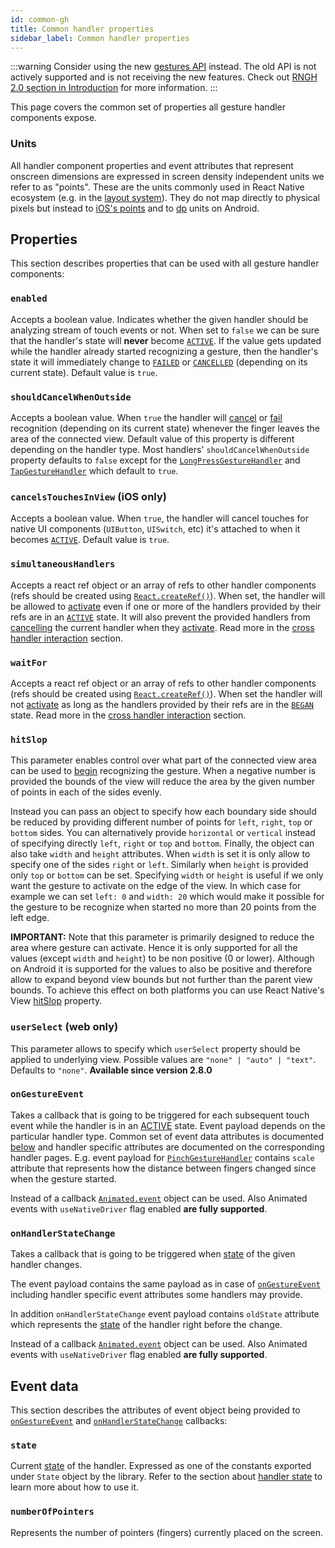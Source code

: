 ```yaml
---
id: common-gh
title: Common handler properties
sidebar_label: Common handler properties
---
```


:::warning
Consider using the new [gestures API](../../api/gestures/gesture.md) instead. The old API is not actively supported and is not receiving the new features. Check out [RNGH 2.0 section in Introduction](../../introduction.md#rngh-20) for more information.
:::

This page covers the common set of properties all gesture handler components expose.

### Units

All handler component properties and event attributes that represent onscreen dimensions are expressed in screen density independent units we refer to as "points".
These are the units commonly used in React Native ecosystem (e.g. in the [layout system](http://facebook.github.io/react-native/docs/flexbox.html)).
They do not map directly to physical pixels but instead to [iOS's points](https://developer.apple.com/library/content/documentation/2DDrawing/Conceptual/DrawingPrintingiOS/GraphicsDrawingOverview/GraphicsDrawingOverview.html#//apple_ref/doc/uid/TP40010156-CH14-SW7) and to [dp](https://developer.android.com/guide/topics/resources/more-resources#Dimension) units on Android.

## Properties

This section describes properties that can be used with all gesture handler components:

### `enabled`

Accepts a boolean value.
Indicates whether the given handler should be analyzing stream of touch events or not.
When set to `false` we can be sure that the handler's state will **never** become [`ACTIVE`](../basics/state.md#active).
If the value gets updated while the handler already started recognizing a gesture, then the handler's state it will immediately change to [`FAILED`](../basics/state.md#failed) or [`CANCELLED`](../basics/state.md#cancelled) (depending on its current state).
Default value is `true`.

### `shouldCancelWhenOutside`

Accepts a boolean value.
When `true` the handler will [cancel](../basics/state.md#cancelled) or [fail](../basics/state.md#failed) recognition (depending on its current state) whenever the finger leaves the area of the connected view.
Default value of this property is different depending on the handler type.
Most handlers' `shouldCancelWhenOutside` property defaults to `false` except for the [`LongPressGestureHandler`](./longpress-gh.md) and [`TapGestureHandler`](./tap-gh.md) which default to `true`.

### `cancelsTouchesInView` (**iOS only**)

Accepts a boolean value.
When `true`, the handler will cancel touches for native UI components (`UIButton`, `UISwitch`, etc) it's attached to when it becomes [`ACTIVE`](../basics/state.md#active).
Default value is `true`.

### `simultaneousHandlers`

Accepts a react ref object or an array of refs to other handler components (refs should be created using [`React.createRef()`](https://reactjs.org/docs/refs-and-the-dom.html)). When set, the handler will be allowed to [activate](../basics/state.md#active) even if one or more of the handlers provided by their refs are in an [`ACTIVE`](../basics/state.md#active) state. It will also prevent the provided handlers from [cancelling](../basics/state.md#cancelled) the current handler when they [activate](../basics/state.md#active). Read more in the [cross handler interaction](../basics/interactions.md#simultaneous-recognition) section.

### `waitFor`

Accepts a react ref object or an array of refs to other handler components (refs should be created using [`React.createRef()`](https://reactjs.org/docs/refs-and-the-dom.html)). When set the handler will not [activate](../basics/state.md#active) as long as the handlers provided by their refs are in the [`BEGAN`](../basics/state.md#began) state. Read more in the [cross handler interaction](../basics/interactions.md#awaiting-other-handlers) section.

### `hitSlop`

This parameter enables control over what part of the connected view area can be used to [begin](../basics/state.md#began) recognizing the gesture.
When a negative number is provided the bounds of the view will reduce the area by the given number of points in each of the sides evenly.

Instead you can pass an object to specify how each boundary side should be reduced by providing different number of points for `left`, `right`, `top` or `bottom` sides.
You can alternatively provide `horizontal` or `vertical` instead of specifying directly `left`, `right` or `top` and `bottom`.
Finally, the object can also take `width` and `height` attributes.
When `width` is set it is only allow to specify one of the sides `right` or `left`.
Similarly when `height` is provided only `top` or `bottom` can be set.
Specifying `width` or `height` is useful if we only want the gesture to activate on the edge of the view. In which case for example we can set `left: 0` and `width: 20` which would make it possible for the gesture to be recognize when started no more than 20 points from the left edge.

**IMPORTANT:** Note that this parameter is primarily designed to reduce the area where gesture can activate. Hence it is only supported for all the values (except `width` and `height`) to be non positive (0 or lower). Although on Android it is supported for the values to also be positive and therefore allow to expand beyond view bounds but not further than the parent view bounds. To achieve this effect on both platforms you can use React Native's View [hitSlop](https://facebook.github.io/react-native/docs/view.html#props) property.

### `userSelect` (**web only**)

This parameter allows to specify which `userSelect` property should be applied to underlying view. Possible values are `"none" | "auto" | "text"`. Defaults to `"none"`. **Available since version 2.8.0**

### `onGestureEvent`

Takes a callback that is going to be triggered for each subsequent touch event while the handler is in an [ACTIVE](../basics/state.md#active) state. Event payload depends on the particular handler type. Common set of event data attributes is documented [below](#event-data) and handler specific attributes are documented on the corresponding handler pages. E.g. event payload for [`PinchGestureHandler`](./rotation-gh.md#event-data) contains `scale` attribute that represents how the distance between fingers changed since when the gesture started.

Instead of a callback [`Animated.event`](https://facebook.github.io/react-native/docs/animated.html#event) object can be used. Also Animated events with `useNativeDriver` flag enabled **are fully supported**.

### `onHandlerStateChange`

Takes a callback that is going to be triggered when [state](../basics/state.md) of the given handler changes.

The event payload contains the same payload as in case of [`onGestureEvent`](#ongestureevent) including handler specific event attributes some handlers may provide.

In addition `onHandlerStateChange` event payload contains `oldState` attribute which represents the [state](../basics/state.md) of the handler right before the change.

Instead of a callback [`Animated.event`](https://facebook.github.io/react-native/docs/animated.html#event) object can be used. Also Animated events with `useNativeDriver` flag enabled **are fully supported**.

## Event data

This section describes the attributes of event object being provided to [`onGestureEvent`](#ongestureevent) and [`onHandlerStateChange`](#onhandlerstatechange) callbacks:

### `state`

Current [state](../basics/state.md) of the handler. Expressed as one of the constants exported under `State` object by the library. Refer to the section about [handler state](../basics/state.md) to learn more about how to use it.

### `numberOfPointers`

Represents the number of pointers (fingers) currently placed on the screen.
